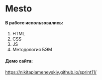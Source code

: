 # Mesto
#### В работе использовались:
1. HTML
2. CSS
3. JS
4. Методология БЭМ

#### Демо сайта: 

https://nikitaplamenevskiy.github.io/sprint11/
